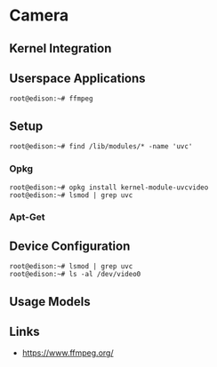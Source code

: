 Camera
==

## Kernel Integration
## Userspace Applications

    root@edison:~# ffmpeg

## Setup

    root@edison:~# find /lib/modules/* -name 'uvc'

### Opkg

    root@edison:~# opkg install kernel-module-uvcvideo
    root@edison:~# lsmod | grep uvc

### Apt-Get

## Device Configuration

    root@edison:~# lsmod | grep uvc
    root@edison:~# ls -al /dev/video0


## Usage Models
## Links

- https://www.ffmpeg.org/
